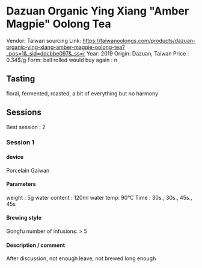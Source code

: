 # Dazuan Organic Ying Xiang "Amber Magpie" Oolong Tea

Vendor: Taiwan sourcing
Link: https://taiwanoolongs.com/products/dazuan-organic-ying-xiang-amber-magpie-oolong-tea?_pos=1&_sid=ddcbbe097&_ss=r
Year: 2019
Origin: Dazuan, Taiwan
Price : 0.34$/g
Form: ball rolled
would buy again : n

## Tasting

floral, fermented, roasted, a bit of everything but no harmony

## Sessions

Best session : 2

### Session 1

#### device 

Porcelain Gaiwan

#### Parameters

weight : 5g
water content : 120ml
water temp: 90°C
Time : 30s., 30s., 45s., 45s
#### Brewing style

Gongfu
number of infusions: > 5

#### Description / comment

After discussion, not enough leave, not brewed long enough
